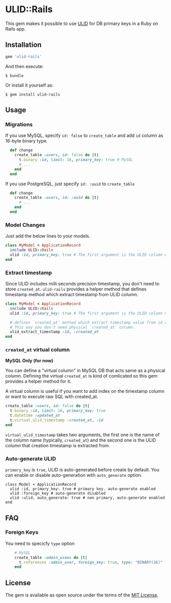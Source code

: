 # ULID::Rails

This gem makes it possible to use [ULID](https://github.com/ulid/spec) for DB primary keys in a Ruby on Rails app.


## Installation


```ruby
gem 'ulid-rails'
```

And then execute:

    $ bundle

Or install it yourself as:

    $ gem install ulid-rails

## Usage

### Migrations

If you use MySQL, specify `id: false` to `create_table` and add `id` column as 16-byte binary type.

```ruby
  def change
    create_table :users, id: false do |t|
      t.binary :id, limit: 16, primary_key: true # MySQL
      # ...
    end
  end
```

If you use PostgreSQL, just specify `id: :uuid` to `create_table`

```ruby
  def change
    create_table :users, id: :uuid do |t|
      # ...
    end
  end
```


### Model Changes

Just add the below lines to your models.

```ruby
class MyModel < ApplicationRecord
  include ULID::Rails
  ulid :id, primary_key: true # The first argument is the ULID column name
end
```

### Extract timestamp

Since ULID includes milli seconds precision timestamp, you don't need to store `created_at`.
`ulid-rails` provides a helper method that defines timestamp method which extract timestamp from ULID column.

```ruby
class MyModel < ApplicationRecord
  include ULID::Rails
  ulid :id, primary_key: true # The first argument is the ULID column name

  # defines `created_at` method which extract timestamp value from id column.
  # This way you don't need physical `created_at` column.
  ulid_extract_timestamp :id, :created_at 
end
```

### `created_at` virtual column

**MySQL Only (for now)**

You can define a "virtual column" in MySQL DB that acts same as a physical column.
Defining the virtual `created_at` is kind of comlicated so this gem provides a helper method for it.

A virtual column is useful if you want to add index on the timestamp column or want to execute raw SQL with created_at.

```ruby
create_table :users, id: false do |t|
  t.binary :id, limit: 16, primary_key: true
  t.datetime :updated_at
  t.virtual_ulid_timestamp :created_at, :id
end
```

`virtual_ulid_timestamp` takes two arguments, the first one is the name of the column name (typically, `created_at`) and the second one is the ULID column that creation timestamp is extracted from.

### Auto-generate ULID

`primary_key` is `true`, ULID is auto-generated before create by default.
You can enable or disable auto-generation with `auto_generate` option.

```
class Model < ApplicationRecord
  ulid :id, primary_key: true # primary key. auto-generate enabled
  ulid :foreign_key # auto-generate disabled
  ulid :ulid, auto_generate: true # non primary, auto-generate enabled
end
```

## FAQ

### Foreign Keys

You need to specicfy `type` option

```ruby
    # MySQL
    create_table :admin_usees do |t|
      t.references :admin_user, foreign_key: true, type: "BINARY(16)"
    end
```

## License

The gem is available as open source under the terms of the [MIT License](https://opensource.org/licenses/MIT).
